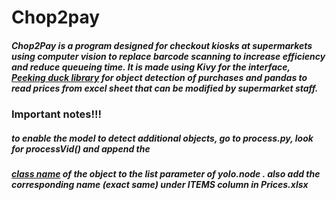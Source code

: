 # Chop2pay

##### Chop2Pay is a program designed for checkout kiosks at supermarkets using computer vision to replace barcode scanning to increase efficiency and reduce queueing time. It is made using Kivy for the interface, [Peeking duck library](https://peekingduck.readthedocs.io/en/stable/) for object detection of purchases and pandas to read prices from excel sheet that can be modified by supermarket staff.

### Important notes!!!

##### to enable the model to detect additional objects, go to process.py, look for processVid() and append the 
##### [class name](https://peekingduck.readthedocs.io/en/stable/resources/01a_object_detection.html#general-object-detection-ids) of the object to the list parameter of yolo.node . also add the corresponding name (exact same) under ITEMS column in Prices.xlsx

